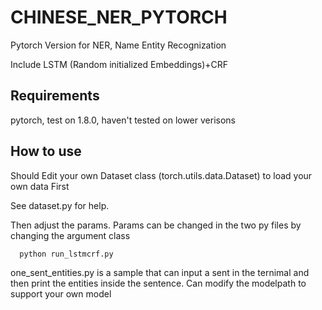 # CHINESE_NER_PYTORCH
Pytorch Version for NER, Name Entity Recognization

Include LSTM (Random initialized Embeddings)+CRF

## Requirements
   
   pytorch, test on 1.8.0, haven't tested on lower verisons
      
## How to use

Should Edit your own Dataset class (torch.utils.data.Dataset) to load your own data First



See dataset.py for help.

Then adjust the params. Params can be changed in the two py files by changing the argument class 

      python run_lstmcrf.py
      

one_sent_entities.py is a sample that can input a sent in the ternimal and then print the entities inside the sentence. Can modify the modelpath to support your own model
